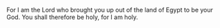 For I am the Lord who brought you up out of the land of Egypt to be your God. You shall therefore be holy, for I am holy.
